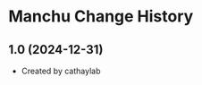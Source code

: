 Manchu Change History
====================

1.0 (2024-12-31)
----------------
* Created by cathaylab
